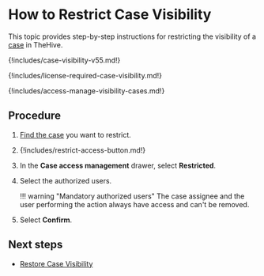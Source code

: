 # How to Restrict Case Visibility <!-- md:version 5.4 -->

This topic provides step-by-step instructions for restricting the visibility of a [case](../cases/about-cases.md#case-visibility) in TheHive.

{!includes/case-visibility-v55.md!}

{!includes/license-required-case-visibility.md!}

{!includes/access-manage-visibility-cases.md!}

<h2>Procedure</h2>

1. [Find the case](../cases/search-for-cases/find-a-case.md) you want to restrict.

2. {!includes/restrict-access-button.md!}

3. In the **Case access management** drawer, select **Restricted**.

4. Select the authorized users.

    !!! warning "Mandatory authorized users"
        The case assignee and the user performing the action always have access and can't be removed.

5. Select **Confirm**.

<h2>Next steps</h2>

* [Restore Case Visibility](restore-visibility-case.md)